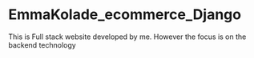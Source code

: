 # EmmaKolade_ecommerce_Django
This is Full stack website developed by me.
However the focus is on the backend technology
